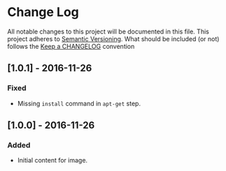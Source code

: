 # Change Log

All notable changes to this project will be documented in this file.
This project adheres to [Semantic Versioning](http://semver.org/).
What should be included (or not) follows the [Keep a CHANGELOG](http://keepachangelog.com/)
convention

## [1.0.1] - 2016-11-26
### Fixed
- Missing `install` command in `apt-get` step.

## [1.0.0] - 2016-11-26
### Added
- Initial content for image.
